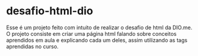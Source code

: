 # desafio-html-dio
  Esse é um projeto feito com intuito de realizar o desafio de html da DIO.me. O projeto consiste em criar uma página html falando sobre conceitos aprendidos em aula e explicando cada um deles, assim utilizando as tags aprendidas no curso.
 
